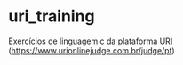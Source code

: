 # uri_training
Exercícios de linguagem c da plataforma URI (https://www.urionlinejudge.com.br/judge/pt)
